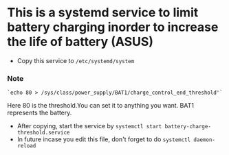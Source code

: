# This is a systemd service to limit battery charging inorder to increase the life of battery (ASUS)

  * Copy this service to `/etc/systemd/system`

  ### Note
    `echo 80 > /sys/class/power_supply/BAT1/charge_control_end_threshold'`
   Here 80 is the threshold.You can set it to anything you want. BAT1 represents the battery.

  * After copying, start the service by `systemctl start battery-charge-threshold.service`
  * In future incase you edit this file, don't forget to  do `systemctl daemon-reload`
